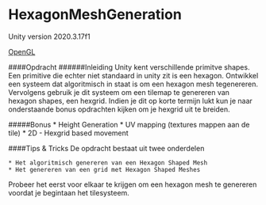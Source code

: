 # HexagonMeshGeneration
 
Unity version 2020.3.17f1

[OpenGL](https://28095.hosts2.ma-cloud.nl/Unity/Build/index.html)

####Opdracht
######Inleiding
Unity kent verschillende primitve shapes. Een primitive die echter niet standaard in unity zit is een hexagon. Ontwikkel een systeem dat algoritmisch in staat is om een hexagon mesh tegenereren. Vervolgens gebruik je dit systeem om een tilemap te genereren van hexagon shapes, een hexgrid. Indien je dit op korte termijn lukt kun je naar onderstaande bonus opdrachten kijken om je hexgrid uit te breiden.

#####Bonus
    * Height Generation
    * UV mapping (textures mappen aan de tile)
    * 2D - Hexgrid based movement

####Tips & Tricks
De opdracht bestaat uit twee onderdelen

    * Het algoritmisch genereren van een Hexagon Shaped Mesh
    * Het genereren van een grid met Hexagon Shaped Meshes
Probeer het eerst voor elkaar te krijgen om een hexagon mesh te genereren voordat je begintaan het tilesysteem.
